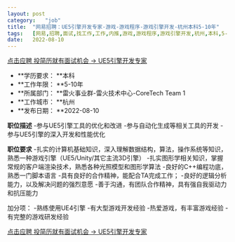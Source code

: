 ```yaml
---
layout:	post
category:	"job"
title:	"网易招聘：UE5引擎开发专家-游戏-游戏程序-游戏引擎开发-杭州本科5-10年"
tags:	[网易,招聘,面试,找工作,工作,内推,游戏,游戏程序,游戏引擎开发,杭州,本科,5-10年]
date:	2022-08-10
---
```


[点击应聘 投简历就有面试机会 -> UE5引擎开发专家](http://mobile.bole.netease.com/bole/boleDetail?id=31271&employeeId=346f03c3cda5f04c&key=all)



- **学历要求： **本科
- **工作年限： **5-10年
- **所属部门： **雷火事业群-雷火技术中心-CoreTech Team 1
- **工作城市： **杭州
- **发布日期： **2022-08-10



**职位描述**
-参与UE5引擎工具的优化和改进
-参与自动化生成等相关工具的开发
-参与UE5引擎的深入开发和性能优化



**职位要求**
-扎实的计算机基础知识，深入理解数据结构，算法，操作系统等知识，熟悉一种游戏引擎（UE5/Unity/其它主流3D引擎）
-扎实图形学相关知识，掌握常规的客户端渲染技术，熟悉各种光照模型和图形学算法
-良好的C++编程功底，熟悉一门脚本语言
-具有良好的合作精神，能配合TA完成工作；
-良好的逻辑分析能力，以及解决问题的强烈意愿
-善于沟通，有团队合作精神，具有强自我驱动力和抗压能力

加分项：
-熟练使用UE4引擎
-有大型游戏开发经验
-热爱游戏，有丰富游戏经验
-有完整的游戏研发经验



[点击应聘 投简历就有面试机会 -> UE5引擎开发专家](http://mobile.bole.netease.com/bole/boleDetail?id=31271&employeeId=346f03c3cda5f04c&key=all)